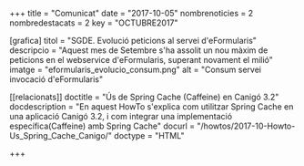 +++
title           = "Comunicat"
date	 	  	    = "2017-10-05"
nombrenoticies  = 2
nombredestacats = 2
key 		  	    = "OCTUBRE2017"

[grafica]
titol      = "SGDE. Evolució peticions al servei d'eFormularis"
descripcio = "Aquest mes de Setembre s'ha assolit un nou màxim de peticions en el webservice d'eFormularis, superant novament el milió"
imatge     = "eformularis_evolucio_consum.png"
alt        = "Consum servei invocació d'eFormularis"

[[relacionats]]
doctitle          = "Ús de Spring Cache (Caffeine) en Canigó 3.2"
docdescription    = "En aquest HowTo s'explica com utilitzar Spring Cache en una aplicació Canigó 3.2, i com integrar una implementació específica(Caffeine) amb Spring Cache"
docurl            = "/howtos/2017-10-Howto-Us_Spring_Cache_Canigo/"
doctype           = "HTML"

+++
